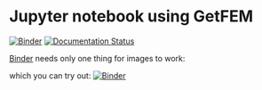 # Jupyter notebook using GetFEM

[![Binder](https://mybinder.org/badge.svg)](https://mybinder.org/v2/gh/getfem-doc/getfem-binder/master)
[![Documentation Status](https://readthedocs.org/projects/getfem-binder/badge/?version=latest)](https://getfem-binder.readthedocs.io/en/latest/?badge=latest)

[Binder](https://mybinder.org) needs only one thing for images to work:

which you can try out: [![Binder](https://mybinder.org/badge.svg)](https://mybinder.org/v2/gh/getfem-doc/getfem-binder/master)
